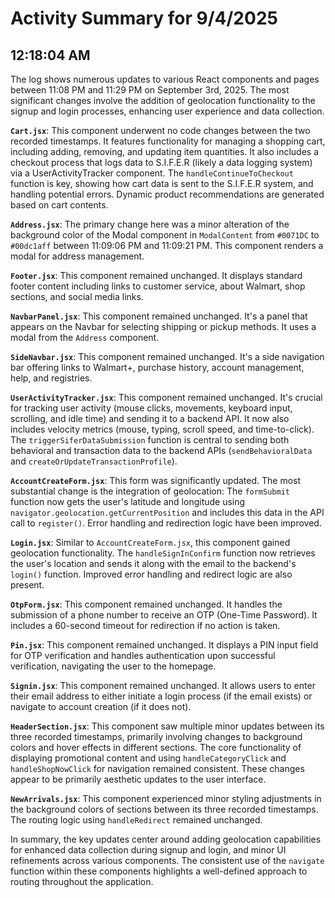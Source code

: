 # Activity Summary for 9/4/2025

## 12:18:04 AM
The log shows numerous updates to various React components and pages between 11:08 PM and 11:29 PM on September 3rd, 2025.  The most significant changes involve the addition of geolocation functionality to the signup and login processes, enhancing user experience and data collection.

**`Cart.jsx`**:  This component underwent no code changes between the two recorded timestamps. It features functionality for managing a shopping cart, including adding, removing, and updating item quantities. It also includes a checkout process that logs data to S.I.F.E.R (likely a data logging system) via a UserActivityTracker component.  The  `handleContinueToCheckout` function is key, showing how cart data is sent to the S.I.F.E.R system, and handling potential errors.  Dynamic product recommendations are generated based on cart contents.

**`Address.jsx`**: The primary change here was a minor alteration of the background color of the Modal component in `ModalContent` from `#0071DC` to `#00dc1aff` between 11:09:06 PM and 11:09:21 PM. This component renders a modal for address management.

**`Footer.jsx`**: This component remained unchanged. It displays standard footer content including links to customer service, about Walmart, shop sections, and social media links.

**`NavbarPanel.jsx`**: This component remained unchanged. It's a panel that appears on the Navbar for selecting shipping or pickup methods. It uses a modal from the `Address` component.

**`SideNavbar.jsx`**: This component remained unchanged. It's a side navigation bar offering links to Walmart+, purchase history, account management, help, and registries.

**`UserActivityTracker.jsx`**: This component remained unchanged. It's crucial for tracking user activity (mouse clicks, movements, keyboard input, scrolling, and idle time) and sending it to a backend API.  It now also includes velocity metrics (mouse, typing, scroll speed, and time-to-click). The `triggerSiferDataSubmission` function is central to sending both behavioral and transaction data to the backend APIs (`sendBehavioralData` and `createOrUpdateTransactionProfile`).

**`AccountCreateForm.jsx`**: This form was significantly updated. The most substantial change is the integration of geolocation:  The `formSubmit` function now gets the user's latitude and longitude using `navigator.geolocation.getCurrentPosition` and includes this data in the API call to `register()`.  Error handling and redirection logic have been improved.

**`Login.jsx`**:  Similar to `AccountCreateForm.jsx`, this component gained geolocation functionality.  The `handleSignInConfirm` function now retrieves the user's location and sends it along with the email to the backend's `login()` function.  Improved error handling and redirect logic are also present.

**`OtpForm.jsx`**: This component remained unchanged.  It handles the submission of a phone number to receive an OTP (One-Time Password). It includes a 60-second timeout for redirection if no action is taken.

**`Pin.jsx`**: This component remained unchanged. It displays a PIN input field for OTP verification and handles authentication upon successful verification, navigating the user to the homepage.

**`Signin.jsx`**: This component remained unchanged.  It allows users to enter their email address to either initiate a login process (if the email exists) or navigate to account creation (if it does not).

**`HeaderSection.jsx`**:  This component saw multiple minor updates between its three recorded timestamps, primarily involving changes to background colors and hover effects in different sections. The core functionality of displaying promotional content and using `handleCategoryClick` and `handleShopNowClick` for navigation remained consistent.  These changes appear to be primarily aesthetic updates to the user interface.

**`NewArrivals.jsx`**: This component experienced minor styling adjustments in the background colors of sections between its three recorded timestamps. The routing logic using `handleRedirect` remained unchanged.


In summary, the key updates center around adding geolocation capabilities for enhanced data collection during signup and login, and minor UI refinements across various components.  The consistent use of the `navigate` function within these components highlights a well-defined approach to routing throughout the application.
